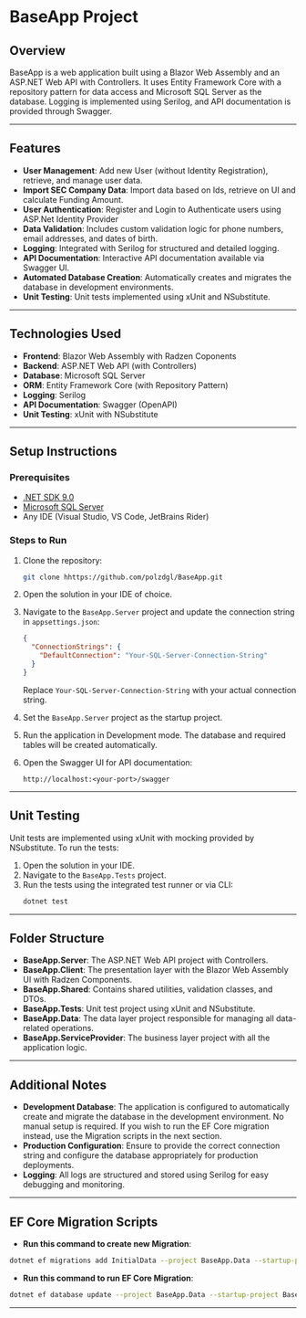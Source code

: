 # BaseApp Project

## Overview

BaseApp is a web application built using a Blazor Web Assembly and an ASP.NET Web API with Controllers. It uses Entity Framework Core with a repository pattern for data access and Microsoft SQL Server as the database. Logging is implemented using Serilog, and API documentation is provided through Swagger.

---

## Features

- **User Management**: Add new User (without Identity Registration), retrieve, and manage user data.
- **Import SEC Company Data**: Import data based on Ids, retrieve on UI and calculate Funding Amount.
- **User Authentication**: Register and Login to Authenticate users using ASP.Net Identity Provider 
- **Data Validation**: Includes custom validation logic for phone numbers, email addresses, and dates of birth.
- **Logging**: Integrated with Serilog for structured and detailed logging.
- **API Documentation**: Interactive API documentation available via Swagger UI.
- **Automated Database Creation**: Automatically creates and migrates the database in development environments.
- **Unit Testing**: Unit tests implemented using xUnit and NSubstitute.

---

## Technologies Used

- **Frontend**: Blazor Web Assembly with Radzen Coponents
- **Backend**: ASP.NET Web API (with Controllers)
- **Database**: Microsoft SQL Server
- **ORM**: Entity Framework Core (with Repository Pattern)
- **Logging**: Serilog
- **API Documentation**: Swagger (OpenAPI)
- **Unit Testing**: xUnit with NSubstitute

---

## Setup Instructions

### Prerequisites

- [.NET SDK 9.0](https://dotnet.microsoft.com/)
- [Microsoft SQL Server](https://www.microsoft.com/en-us/sql-server)
- Any IDE (Visual Studio, VS Code, JetBrains Rider)

### Steps to Run

1. Clone the repository:
   ```bash
   git clone hhttps://github.com/polzdgl/BaseApp.git
   ```
2. Open the solution in your IDE of choice.
3. Navigate to the `BaseApp.Server` project and update the connection string in `appsettings.json`:

   ```json
   {
     "ConnectionStrings": {
       "DefaultConnection": "Your-SQL-Server-Connection-String"
     }
   }
   ```

   Replace `Your-SQL-Server-Connection-String` with your actual connection string.

4. Set the `BaseApp.Server` project as the startup project.
5. Run the application in Development mode. The database and required tables will be created automatically.
6. Open the Swagger UI for API documentation:
   ```
   http://localhost:<your-port>/swagger
   ```

---

## Unit Testing

Unit tests are implemented using xUnit with mocking provided by NSubstitute. To run the tests:

1. Open the solution in your IDE.
2. Navigate to the `BaseApp.Tests` project.
3. Run the tests using the integrated test runner or via CLI:
   ```bash
   dotnet test
   ```

---

## Folder Structure

- **BaseApp.Server**: The ASP.NET Web API project with Controllers. 
- **BaseApp.Client**: The presentation layer with the Blazor Web Assembly UI with Radzen Components.
- **BaseApp.Shared**: Contains shared utilities, validation classes, and DTOs.
- **BaseApp.Tests**: Unit test project using xUnit and NSubstitute.
- **BaseApp.Data**: The data layer project responsible for managing all data-related operations.
- **BaseApp.ServiceProvider**: The business layer project with all the application logic.
---

## Additional Notes

- **Development Database**: The application is configured to automatically create and migrate the database in the development environment. No manual setup is required. If you wish to run the EF Core migration instead, use the Migration scripts in the next section.
- **Production Configuration**: Ensure to provide the correct connection string and configure the database appropriately for production deployments.
- **Logging**: All logs are structured and stored using Serilog for easy debugging and monitoring.

---

## EF Core Migration Scripts

- **Run this command to create new Migration**:
```bash
dotnet ef migrations add InitialData --project BaseApp.Data --startup-project BaseApp.Server
```
- **Run this command to run EF Core Migration**:
 ```bash
dotnet ef database update --project BaseApp.Data --startup-project BaseApp.Server
```
---
